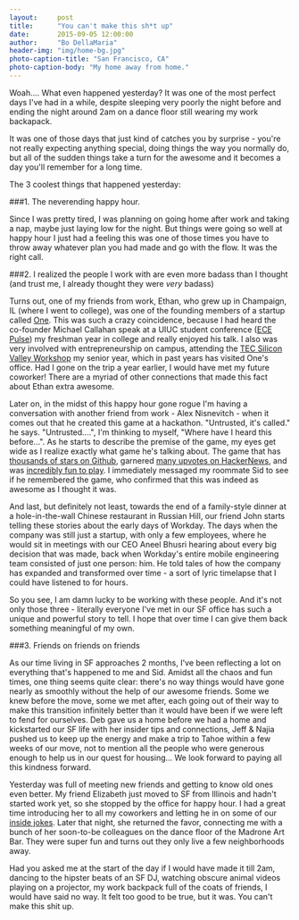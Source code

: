```yaml
---
layout:     post
title:      "You can't make this sh*t up"
date:       2015-09-05 12:00:00
author:     "Bo DellaMaria"
header-img: "img/home-bg.jpg"
photo-caption-title: "San Francisco, CA"
photo-caption-body: "My home away from home."
---
```


Woah.... What even happened yesterday? It was one of the most perfect days I've had in a while, despite sleeping very poorly the night before and ending the night around 2am on a dance floor still wearing my work backapack.

It was one of those days that just kind of catches you by surprise - you're not really expecting anything special, doing things the way you normally do, but all of the sudden things take a turn for the awesome and it becomes a day you'll remember for a long time.

The 3 coolest things that happened yesterday:

###1. The neverending happy hour.

Since I was pretty tired, I was planning on going home after work and taking a nap, maybe just laying low for the night. But things were going so well at happy hour I just had a feeling this was one of those times you have to throw away whatever plan you had made and go with the flow. It was the right call.

###2. I realized the people I work with are even more badass than I thought (and trust me, I already thought they were *very* badass)

Turns out, one of my friends from work, Ethan, who grew up in Champaign, IL (where I went to college), was one of the founding members of a startup called [One](http://whatis1.com/app/). This was such a crazy coincidence, because I had heard the co-founder Michael Callahan speak at a UIUC student conference ([ECE Pulse](http://pulse.ece.illinois.edu/)) my freshman year in college and really enjoyed his talk. I also was very involved with entrepreneurship on campus, attending the [TEC Silicon Valley Workshop](http://tec.illinois.edu/experiences/silicon-valley) my senior year, which in past years has visited One's office. Had I gone on the trip a year earlier, I would have met my future coworker! There are a myriad of other connections that made this fact about Ethan extra awesome.

Later on, in the midst of this happy hour gone rogue I'm having a conversation with another friend from work - Alex Nisnevitch - when it comes out that he created this game at a hackathon. "Untrusted, it's called." he says. "Untrusted....", I'm thinking to myself, "Where have I heard this before...". As he starts to describe the premise of the game, my eyes get wide as I realize exactly what game he's talking about. The game that has [thousands of stars on Github](https://github.com/AlexNisnevich/untrusted), garnered [many upvotes on HackerNews](https://news.ycombinator.com/item?id=7547942), and was [incredibly fun to play](http://alexnisnevich.github.io/untrusted/). I immediately messaged my roommate Sid to see if he remembered the game, who confirmed that this was indeed as awesome as I thought it was.

And last, but definitely not least, towards the end of a family-style dinner at a hole-in-the-wall Chinese restaurant in Russian Hill, our friend John starts telling these stories about the early days of Workday. The days when the company was still just a startup, with only a few employees, where he would sit in meetings with our CEO Aneel Bhusri hearing about every big decision that was made, back when Workday's entire mobile engineering team consisted of just one person: him. He told tales of how the company has expanded and transformed over time - a sort of lyric timelapse that I could have listened to for hours.

So you see, I am damn lucky to be working with these people. And it's not only those three - literally everyone I've met in our SF office has such a unique and powerful story to tell. I hope that over time I can give them back something meaningful of my own.

###3. Friends on friends on friends

As our time living in SF approaches 2 months, I've been reflecting a lot on everything that's happened to me and Sid. Amidst all the chaos and fun times, one thing seems quite clear: there's no way things would have gone nearly as smoothly without the help of our awesome friends. Some we knew before the move, some we met after, each going out of their way to make this transition infinitely better than it would have been if we were left to fend for ourselves. Deb gave us a home before we had a home and kickstarted our SF life with her insider tips and connections, Jeff & Najia pushed us to keep up the energy and make a trip to Tahoe within a few weeks of our move, not to mention all the people who were generous enough to help us in our quest for housing... We look forward to paying all this kindness forward.

Yesterday was full of meeting new friends and getting to know old ones even better. My friend Elizabeth just moved to SF from Illinois and hadn't started work yet, so she stopped by the office for happy hour. I had a great time introducing her to all my coworkers and letting he in on some of our [inside jokes](http://evguenihose.tumblr.com/). Later that night, she returned the favor, connecting me with a bunch of her soon-to-be colleagues on the dance floor of the Madrone Art Bar. They were super fun and turns out they only live a few neighborhoods away.

Had you asked me at the start of the day if I would have made it till 2am, dancing to the hipster beats of an SF DJ, watching obscure animal videos playing on a projector, my work backpack full of the coats of friends, I would have said no way. It felt too good to be true, but it was. You can't make this shit up.
